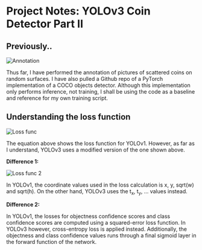 # Project Notes: YOLOv3 Coin Detector Part II

## Previously..

![Annotation](/annotation.jpg)

Thus far, I have performed the annotation of pictures of scattered coins on random surfaces. I have also 
pulled a Github repo of a PyTorch implementation of a COCO objects detector. Although this implementation 
only performs inference, not training, I shall be using the code as a baseline and reference for my own 
training script.

## Understanding the loss function

![Loss func](/loss-func.png)

The equation above shows the loss function for YOLOv1. However, as far as I understand, YOLOv3 uses a modified 
version of the one shown above.

**Difference 1:**

![Loss func 2](/loss-function.jpg)

In YOLOv1, the coordinate values used in the loss calculation is x, y, sqrt(w) and sqrt(h). On the other hand, 
YOLOv3 uses the t<sub>x</sub>, t<sub>y</sub>, ... values instead.

**Difference 2:**

In YOLOv1, the losses for objectness confidence scores and class confidence scores are computed using a 
squared-error loss function. In YOLOv3 however, cross-entropy loss is applied instead. Additionally, the 
objectness and class confidence values runs through a final sigmoid layer in the forward function of the network.


